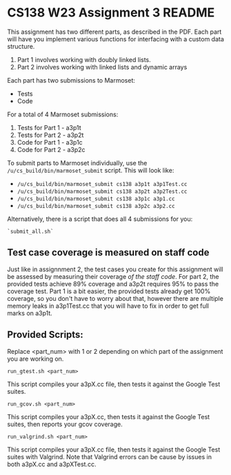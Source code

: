 # CS138 W23 Assignment 3 README

This assignment has two different parts, as described in the PDF.
Each part will have you implement various functions for interfacing
with a custom data structure.

1. Part 1 involves working with doubly linked lists.
2. Part 2 involves working with linked lists and dynamic arrays

Each part has two submissions to Marmoset:

- Tests
- Code

For a total of 4 Marmoset submissions:

1. Tests for Part 1 - a3p1t
2. Tests for Part 2 - a3p2t
3. Code for Part 1 - a3p1c
4. Code for Part 2 - a3p2c

To submit parts to Marmoset individually, use the
`/u/cs_build/bin/marmoset_submit` script. This will look like:

- `/u/cs_build/bin/marmoset_submit cs138 a3p1t a3p1Test.cc`
- `/u/cs_build/bin/marmoset_submit cs138 a3p2t a3p2Test.cc`
- `/u/cs_build/bin/marmoset_submit cs138 a3p1c a3p1.cc`
- `/u/cs_build/bin/marmoset_submit cs138 a3p2c a3p2.cc`

Alternatively, there is a script that does all 4 submissions for you:

    `submit_all.sh`


## Test case coverage is measured on staff code

Just like in assignnment 2, the test cases you create for this assignment
will be assessed by measuring their coverage _of the staff code_. For part
2, the provided tests achieve 89% coverage and a3p2t requires 95% to pass
the coverage test. Part 1 is a bit easier, the provided tests already get
100% coverage, so you don't have to worry about that, however there are
multiple memory leaks in a3p1Test.cc that you will have to fix in order to
get full marks on a3p1t.

## 

## Provided Scripts:
Replace <part_num> with 1 or 2 depending on which part of the assignment you
are working on.

`run_gtest.sh <part_num>`

This script compiles your a3pX.cc file, then tests it against the Google Test suites.

`run_gcov.sh <part_num>`

This script compiles your a3pX.cc, then tests it against the Google Test suites, then reports
your gcov coverage.

`run_valgrind.sh <part_num>`

This script compiles your a3pX.cc file, then tests it against the Google Test suites with
Valgrind. Note that Valgrind errors can be cause by issues in both a3pX.cc and a3pXTest.cc.
